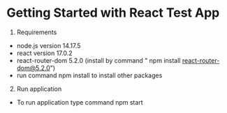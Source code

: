 # Getting Started with React Test App

1) Requirements
  - node.js version 14.17.5
  - react version 17.0.2
  - react-router-dom 5.2.0 (install by command  " npm install react-router-dom@5.2.0")
  - run command npm install to install other packages

2) Run application

  - To run application type command npm start
